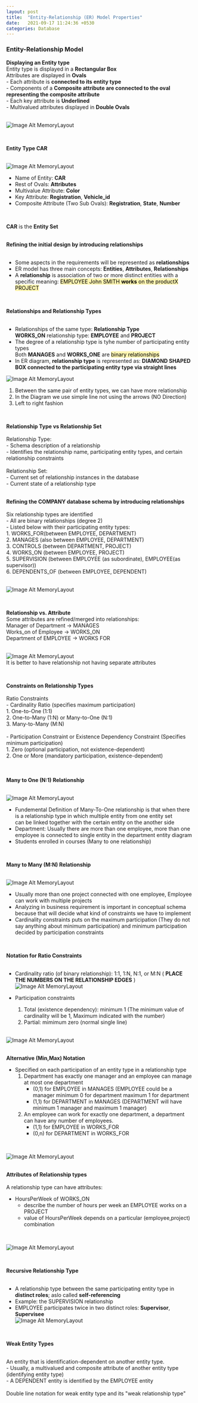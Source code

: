 ```yaml
---
layout: post
title:  "Entity-Relationship (ER) Model Properties"
date:   2021-09-17 11:24:36 +0530
categories: Database
---
```


### **Entity-Relationship Model** <br/>


**Displaying an Entity type** <br/>
Entity type is displayed in a **Rectangular Box**<br/>
Attributes are displayed in **Ovals** <br/> 
    - Each attribute is **connected to its entity type** <br/>
    - Components of a **Composite attribute are connected to the oval representing the composite attribute** <br/>
    - Each key attribute is **Underlined** <br/>
    - Multivalued attributes displayed in **Double Ovals** <br/>
<br/>

![Image Alt MemoryLayout](/assets/entity.png) <br/>

<br/>

**Entity Type CAR** <br/>
<br/>

![Image Alt MemoryLayout](/assets/entity1.png) <br/>

- Name of Entity: **CAR** <br/>
- Rest of Ovals: **Attributes** <br/>
- Multivalue Attribute: **Color** <br/>
- Key Attribute: **Registration**, **Vehicle_id** <br/>
- Composite Attribute (Two Sub Ovals): **Registration**, **State**, **Number** <br/>
<br/>

**CAR** is the **Entity Set** <br/>
<br/>

**Refining the initial design by introducing relationships** <br/>
<br/>

- Some aspects in the requirements will be represented as **relationships** <br/>
- ER model has three main concepts: **Entities**, **Attributes**, **Relationships** <br/>
- A **relationship** is association of two or more distinct entities with a specific meaning: <mark style='background-color: #fff5b1'>EMPLOYEE John SMITH **works** on the productX PROJECT</mark> <br/>
<br/>

**Relationships and Relationship Types** <br/>
<br/>

- Relationships of the same type: **Relationship Type** <br/>
**WORKS_ON** relationship type: **EMPLOYEE** and **PROJECT** <br/>
- The degree of a relationship type is tyhe number of participating entity types <br/>
Both **MANAGES** and **WORKS_ONE** are <mark style='background-color: #fff5b1'> binary relationships </marks> <br/>
- In ER diagram, **relationship type** is represented as: **DIAMOND SHAPED BOX connected to the participating entity type via straight lines** <br/>

![Image Alt MemoryLayout](/assets/entity2.png) <br/>
1. Between the same pair of entity types, we can have more relationship <br/>
2. In the Diagram we use simple line not using the arrows (NO Direction)<br/>
3. Left to right fashion <br/>

<br/>

**Relationship Type vs Relationship Set** <br/>
<br/>
Relationship Type: <br/>
    - Schema description of a relationship <br/>
    - Identifies the relationship name, participating entity types, and certain relationship constraints  <br/>
<br/>
Relationship Set: <br/>
    - Current set of relationship instances in the database <br/>
    - Current state of a relationship type <br/>
    <br/>

**Refining the COMPANY database schema by introducing relationships** <br/>
<br/>
Six relationship types are identified <br/>
    - All are binary relationships (degree 2) <br/>
    - Listed below with their participating entity types: <br/> 
        1. WORKS_FOR(between EMPLOYEE, DEPARTMENT) <br/>
        2. MANAGES (also between EMPLOYEE, DEPARTMENT) <br/>
        3. CONTROLS (between DEPARTMENT, PROJECT) <br/>
        4. WORKS_ON (between EMPLOYEE, PROJECT) <br/>
        5. SUPERVISION (between EMPLOYEE (as subordinate), EMPLOYEE(as supervisor)) <br/>
        6. DEPENDENTS_OF (between EMPLOYEE, DEPENDENT) <br/>
<br/>

![Image Alt MemoryLayout](/assets/entity3.png) <br/>

<br/>

**Relationship vs. Attribute** <br/>
Some attributes are refined/merged into relationships: <br/>
Manager of Department -> MANAGES <br/>
Works_on of Employee -> WORKS_ON <br/>
Department of EMPLOYEE -> WORKS FOR <br/>
<br/>

![Image Alt MemoryLayout](/assets/entity4.png) <br/>
It is better to have relationship not having separate attributes <br/>

<br/>

**Constraints on Relationship Types** <br/>
<br/>
Ratio Constraints <br/>
    - Cardinality Ratio (specifies maximum participation) <br/>
        1. One-to-One (1:1) <br/>
        2. One-to-Many (1:N) or Many-to-One (N:1) <br/>
        3. Many-to-Many (M:N) <br/>
        <br/>
    - Participation Constraint or Existence Dependency Constraint (Specifies minimum participation) <br/>
        1. Zero (optional participation, not existence-dependent) <br/>
        2. One or More (mandatory participation, existence-dependent) <br/>
        <br/>
<br/>

**Many to One (N:1) Relationship** <br/>
<br/>

![Image Alt MemoryLayout](/assets/entity5.png) <br/>

- Fundemental Definition of Many-To-One relationship is that when there is a relationship type in which multiple entity from one entity set <br/>
    can be linked together with the certain entity on the another side <br/>
- Department: Usually there are more than one employee, more than one employee is connected to single entity in the department entity diagram <br/>
- Students enrolled in courses (Many to one relationship) <br/>
<br/>

**Many to Many (M:N) Relationship** <br/>
<br/>

![Image Alt MemoryLayout](/assets/entity6.png) <br/>

- Usually more than one project connected with one employee, Employee can work with multiple projects <br/>
- Analyzing in business requirement is important in conceptual schema because that will decide what kind of constraints we have to implement <br/>
- Cardinality constraints puts on the maximum participation (They do not say anything about minimum participation) and minimum participation decided by participation constraints <br/>
<br/>

**Notation for Ratio Constraints** <br/>
<br/>

- Cardinality ratio (of binary relationship): 1:1, 1:N, N:1, or M:N ( **PLACE THE NUMBERS ON THE RELATIONSHIP EDGES** )<br/> 
![Image Alt MemoryLayout](/assets/entity7.png) <br/>

- Participation constraints <br/>
    1. Total (existence dependency): minimum 1 (The minimum value of cardinality will be 1, Maximum indicated with the number)<br/>
    2. Partial: mimimum zero (normal single line) <br/>
    <br/>
![Image Alt MemoryLayout](/assets/entity8.png) <br/>
<br/>

**Alternative (Min,Max) Notation** <br/>
- Specified on each participation of an entity type in a relationship type <br/>
    1. Department has exactly one manager and an employee can manage at most one department <br/>
        - (0,1) for EMPLOYEE in MANAGES (EMPLOYEE could be a manager minimum 0 for department maximum 1 for department <br/>
        - (1,1) for DEPARTMENT in MANAGES (DEPARTMENT will have minimum 1 manager and maximum 1 manager) <br/>
    2. An employee can work for exactly one department, a department can have any number of employees. <br/>
        - (1,1) for EMPLOYEE in WORKS_FOR <br/>
        - (0,n) for DEPARTMENT in WORKS_FOR <br/>
<br/>

![Image Alt MemoryLayout](/assets/entity9.png) <br/>
<br/>

**Attributes of Relationship types**<br/>
<br/>
A relationship type can have attributes: <br/>
- HoursPerWeek of WORKS_ON <br/>
    - describe the number of hours per week an EMPLOYEE works on a PROJECT <br/>
    - value of HoursPerWeek depends on a particular (employee,project) combination <br/>
<br/>

![Image Alt MemoryLayout](/assets/entity10.png) <br/>

<br/>

**Recursive Relationship Type** <br/>
<br/>

- A relationship type between the same participating entity type in **distinct roles**; aslo called **self-referencing** <br/>
- Example: the SUPERVISION relationship <br/>
- EMPLOYEE participates twice in two distinct roles: **Supervisor**, **Supervisee** <br/> 
![Image Alt MemoryLayout](/assets/entity11.png) <br/>
<br/>

**Weak Entity Types** <br/>
<br/>

An entity that is identification-dependent on another entity type. <br/>
    - Usually, a multivalued and composite attribute of another entity type (identifying entity type) <br/>
    - A DEPENDENT entity is identified by the EMPLOYEE entity <br/>
<br/>
Double line notation for weak entity type and its "weak relationship type" <br/>
